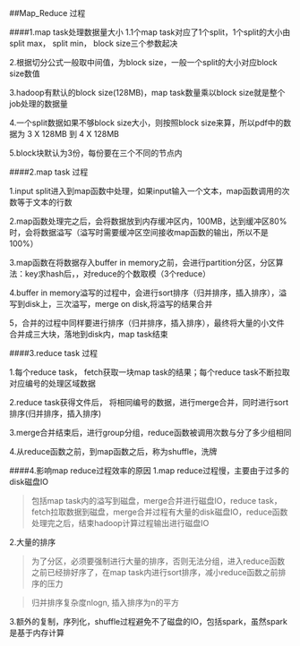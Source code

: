 ##Map_Reduce 过程

####1.map task处理数据量大小
1.1个map task对应了1个split，1个split的大小由split max， split min， block size三个参数起决

2.根据切分公式一般取中间值，为block size，一般一个split的大小对应block size数值

3.hadoop有默认的block size(128MB)，map task数量乘以block size就是整个job处理的数据量

4.一个split数据如果不够block size大小，则按照block size来算，所以pdf中的数据为 3 X 128MB 到 4 X 128MB

5.block块默认为3份，每份要在三个不同的节点内

####2.map task 过程

1.input split进入到map函数中处理，如果input输入一个文本，map函数调用的次数等于文本的行数

2.map函数处理完之后，会将数据放到内存缓冲区内，100MB，达到缓冲区80%时，会将数据溢写（溢写时需要缓冲区空间接收map函数的输出，所以不是100%）

3.map函数在将数据存入buffer in memory之前，会进行partition分区，分区算法：key求hash后，，对reduce的个数取模（3个reduce）

4.buffer in memory溢写的过程中，会进行sort排序（归并排序，插入排序），溢写到disk上，三次溢写，merge on disk,将溢写的结果合并

5，合并的过程中同样要进行排序（归并排序，插入排序），最终将大量的小文件合并成三大块，落地到disk内，map task结束

####3.reduce task 过程

1.每个reduce task， fetch获取一块map task的结果；每个reduce task不断拉取对应编号的处理区域数据

2.reduce task获得文件后，	将相同编号的数据，进行merge合并，同时进行sort排序(归并排序，插入排序)

3.merge合并结束后，进行group分组，reduce函数被调用次数与分了多少组相同

4.从reduce函数之前，到map函数之后，称为shuffle，洗牌

####4.影响map reduce过程效率的原因
1.map reduce过程慢，主要由于过多的disk磁盘IO

>包括map task内的溢写到磁盘，merge合并进行磁盘IO，reduce task，fetch拉取数据到磁盘，merge合并过程有大量的disk磁盘IO，reduce函数处理完之后，结束hadoop计算过程输出进行磁盘IO

2.大量的排序
>为了分区，必须要强制进行大量的排序，否则无法分组，进入reduce函数之前已经排好序了，在map task内进行sort排序，减小reduce函数之前排序的压力

>归并排序复杂度nlogn, 插入排序为n的平方

3.额外的复制，序列化，shuffle过程避免不了磁盘的IO，包括spark，虽然spark是基于内存计算